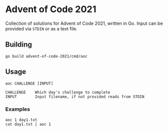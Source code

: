 # Advent of Code 2021
Collection of solutions for Advent of Code 2021, written in Go. Input can be provided via `STDIN` or as a text file.

## Building
```shell
go build advent-of-code-2021/cmd/aoc
```

## Usage
```shell
aoc CHALLENGE [INPUT]

CHALLENGE    Which day's challenge to complete
INPUT        Input filename, if not provided reads from STDIN
```

### Examples
```shell
aoc 1 day1.txt
cat day1.txt | aoc 1
```